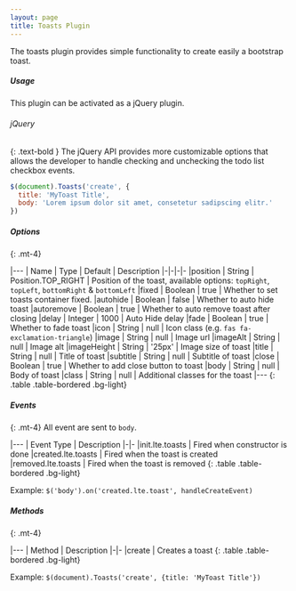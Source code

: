 ```yaml
---
layout: page
title: Toasts Plugin
---
```


The toasts plugin provides simple functionality to create easily a bootstrap toast.

##### Usage
This plugin can be activated as a jQuery plugin.

###### jQuery
{: .text-bold }
The jQuery API provides more customizable options that allows the developer to handle checking and unchecking the todo list checkbox events. 
```js
$(document).Toasts('create', {
  title: 'MyToast Title',
  body: 'Lorem ipsum dolor sit amet, consetetur sadipscing elitr.'
})
```


##### Options
{: .mt-4}

|---
| Name | Type | Default | Description
|-|-|-|-
|position | String | Position.TOP_RIGHT | Position of the toast, available options: `topRight`, `topLeft`, `bottomRight` & `bottomLeft`
|fixed | Boolean | true | Whether to set toasts container fixed.
|autohide | Boolean | false | Whether to auto hide toast
|autoremove | Boolean | true | Whether to auto remove toast after closing 
|delay | Integer | 1000 | Auto Hide delay
|fade | Boolean | true | Whether to fade toast
|icon | String | null | Icon class (e.g. `fas fa-exclamation-triangle`)
|image | String | null | Image url
|imageAlt | String | null | Image alt
|imageHeight | String | '25px' | Image size of toast
|title | String | null | Title of toast
|subtitle | String | null | Subtitle of toast
|close | Boolean | true | Whether to add close button to toast
|body | String | null | Body of toast
|class | String | null | Additional classes for the toast
|---
{: .table .table-bordered .bg-light}


##### Events
{: .mt-4}
All event are sent to `body`.

|---
| Event Type | Description
|-|-
|init.lte.toasts | Fired when constructor is done
|created.lte.toasts | Fired when the toast is created
|removed.lte.toasts | Fired when the toast is removed
{: .table .table-bordered .bg-light}

Example: `$('body').on('created.lte.toast', handleCreateEvent)`


##### Methods
{: .mt-4}

|---
| Method | Description
|-|-
|create | Creates a toast
{: .table .table-bordered .bg-light}

Example: `$(document).Toasts('create', {title: 'MyToast Title'})`
